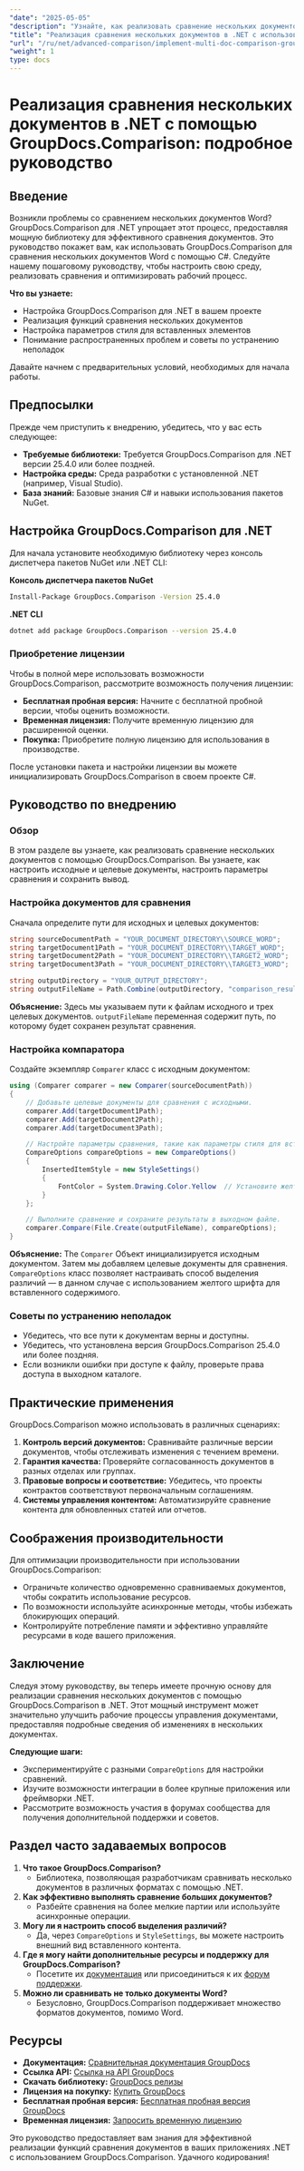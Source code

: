 ```yaml
---
"date": "2025-05-05"
"description": "Узнайте, как реализовать сравнение нескольких документов с помощью GroupDocs.Comparison для .NET. Это руководство охватывает настройку, конфигурацию и практические приложения."
"title": "Реализация сравнения нескольких документов в .NET с использованием GroupDocs.Comparison"
"url": "/ru/net/advanced-comparison/implement-multi-doc-comparison-groupdocs-net/"
"weight": 1
type: docs
---
```

# Реализация сравнения нескольких документов в .NET с помощью GroupDocs.Comparison: подробное руководство

## Введение

Возникли проблемы со сравнением нескольких документов Word? GroupDocs.Comparison для .NET упрощает этот процесс, предоставляя мощную библиотеку для эффективного сравнения документов. Это руководство покажет вам, как использовать GroupDocs.Comparison для сравнения нескольких документов Word с помощью C#. Следуйте нашему пошаговому руководству, чтобы настроить свою среду, реализовать сравнения и оптимизировать рабочий процесс.

**Что вы узнаете:**
- Настройка GroupDocs.Comparison для .NET в вашем проекте
- Реализация функций сравнения нескольких документов
- Настройка параметров стиля для вставленных элементов
- Понимание распространенных проблем и советы по устранению неполадок

Давайте начнем с предварительных условий, необходимых для начала работы.

## Предпосылки

Прежде чем приступить к внедрению, убедитесь, что у вас есть следующее:
- **Требуемые библиотеки:** Требуется GroupDocs.Comparison для .NET версии 25.4.0 или более поздней.
- **Настройка среды:** Среда разработки с установленной .NET (например, Visual Studio).
- **База знаний:** Базовые знания C# и навыки использования пакетов NuGet.

## Настройка GroupDocs.Comparison для .NET

Для начала установите необходимую библиотеку через консоль диспетчера пакетов NuGet или .NET CLI:

**Консоль диспетчера пакетов NuGet**
```bash
Install-Package GroupDocs.Comparison -Version 25.4.0
```

**.NET CLI**
```bash
dotnet add package GroupDocs.Comparison --version 25.4.0
```

### Приобретение лицензии

Чтобы в полной мере использовать возможности GroupDocs.Comparison, рассмотрите возможность получения лицензии:
- **Бесплатная пробная версия:** Начните с бесплатной пробной версии, чтобы оценить возможности.
- **Временная лицензия:** Получите временную лицензию для расширенной оценки.
- **Покупка:** Приобретите полную лицензию для использования в производстве.

После установки пакета и настройки лицензии вы можете инициализировать GroupDocs.Comparison в своем проекте C#.

## Руководство по внедрению

### Обзор
В этом разделе вы узнаете, как реализовать сравнение нескольких документов с помощью GroupDocs.Comparison. Вы узнаете, как настроить исходные и целевые документы, настроить параметры сравнения и сохранить вывод.

### Настройка документов для сравнения
Сначала определите пути для исходных и целевых документов:
```csharp
string sourceDocumentPath = "YOUR_DOCUMENT_DIRECTORY\\SOURCE_WORD";
string targetDocument1Path = "YOUR_DOCUMENT_DIRECTORY\\TARGET_WORD";
string targetDocument2Path = "YOUR_DOCUMENT_DIRECTORY\\TARGET2_WORD";
string targetDocument3Path = "YOUR_DOCUMENT_DIRECTORY\\TARGET3_WORD";

string outputDirectory = "YOUR_OUTPUT_DIRECTORY";
string outputFileName = Path.Combine(outputDirectory, "comparison_result.docx");
```
**Объяснение:** Здесь мы указываем пути к файлам исходного и трех целевых документов. `outputFileName` переменная содержит путь, по которому будет сохранен результат сравнения.

### Настройка компаратора
Создайте экземпляр `Comparer` класс с исходным документом:
```csharp
using (Comparer comparer = new Comparer(sourceDocumentPath))
{
    // Добавьте целевые документы для сравнения с исходными.
    comparer.Add(targetDocument1Path);
    comparer.Add(targetDocument2Path);
    comparer.Add(targetDocument3Path);

    // Настройте параметры сравнения, такие как параметры стиля для вставленных элементов.
    CompareOptions compareOptions = new CompareOptions()
    {
        InsertedItemStyle = new StyleSettings()
        {
            FontColor = System.Drawing.Color.Yellow  // Установите желтый цвет шрифта вставленного содержимого.
        }
    };

    // Выполните сравнение и сохраните результаты в выходном файле.
    comparer.Compare(File.Create(outputFileName), compareOptions);
}
```
**Объяснение:** The `Comparer` Объект инициализируется исходным документом. Затем мы добавляем целевые документы для сравнения. `CompareOptions` класс позволяет настраивать способ выделения различий — в данном случае с использованием желтого шрифта для вставленного содержимого.

### Советы по устранению неполадок
- Убедитесь, что все пути к документам верны и доступны.
- Убедитесь, что установлена версия GroupDocs.Comparison 25.4.0 или более поздняя.
- Если возникли ошибки при доступе к файлу, проверьте права доступа в выходном каталоге.

## Практические применения
GroupDocs.Comparison можно использовать в различных сценариях:
1. **Контроль версий документов:** Сравнивайте различные версии документов, чтобы отслеживать изменения с течением времени.
2. **Гарантия качества:** Проверяйте согласованность документов в разных отделах или группах.
3. **Правовые вопросы и соответствие:** Убедитесь, что проекты контрактов соответствуют первоначальным соглашениям.
4. **Системы управления контентом:** Автоматизируйте сравнение контента для обновленных статей или отчетов.

## Соображения производительности
Для оптимизации производительности при использовании GroupDocs.Comparison:
- Ограничьте количество одновременно сравниваемых документов, чтобы сократить использование ресурсов.
- По возможности используйте асинхронные методы, чтобы избежать блокирующих операций.
- Контролируйте потребление памяти и эффективно управляйте ресурсами в коде вашего приложения.

## Заключение
Следуя этому руководству, вы теперь имеете прочную основу для реализации сравнения нескольких документов с помощью GroupDocs.Comparison в .NET. Этот мощный инструмент может значительно улучшить рабочие процессы управления документами, предоставляя подробные сведения об изменениях в нескольких документах.

**Следующие шаги:**
- Экспериментируйте с разными `CompareOptions` для настройки сравнений.
- Изучите возможности интеграции в более крупные приложения или фреймворки .NET.
- Рассмотрите возможность участия в форумах сообщества для получения дополнительной поддержки и советов.

## Раздел часто задаваемых вопросов
1. **Что такое GroupDocs.Comparison?**
   - Библиотека, позволяющая разработчикам сравнивать несколько документов в различных форматах с помощью .NET.
2. **Как эффективно выполнять сравнение больших документов?**
   - Разбейте сравнения на более мелкие партии или используйте асинхронные операции.
3. **Могу ли я настроить способ выделения различий?**
   - Да, через `CompareOptions` и `StyleSettings`, вы можете настроить внешний вид вставленного контента.
4. **Где я могу найти дополнительные ресурсы и поддержку для GroupDocs.Comparison?**
   - Посетите их [документация](https://docs.groupdocs.com/comparison/net/) или присоединиться к их [форум поддержки](https://forum.groupdocs.com/c/comparison/).
5. **Можно ли сравнивать не только документы Word?**
   - Безусловно, GroupDocs.Comparison поддерживает множество форматов документов, помимо Word.

## Ресурсы
- **Документация:** [Сравнительная документация GroupDocs](https://docs.groupdocs.com/comparison/net/)
- **Ссылка API:** [Ссылка на API GroupDocs](https://reference.groupdocs.com/comparison/net/)
- **Скачать библиотеку:** [GroupDocs релизы](https://releases.groupdocs.com/comparison/net/)
- **Лицензия на покупку:** [Купить GroupDocs](https://purchase.groupdocs.com/buy)
- **Бесплатная пробная версия:** [Бесплатная пробная версия GroupDocs](https://releases.groupdocs.com/comparison/net/)
- **Временная лицензия:** [Запросить временную лицензию](https://purchase.groupdocs.com/temporary-license/)

Это руководство предоставляет вам знания для эффективной реализации функций сравнения документов в ваших приложениях .NET с использованием GroupDocs.Comparison. Удачного кодирования!